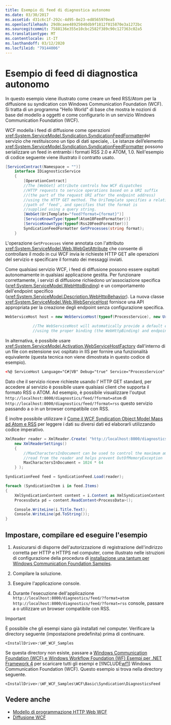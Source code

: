 ```yaml
---
title: Esempio di feed di diagnostica autonomo
ms.date: 03/30/2017
ms.assetid: d31c6c1f-292c-4d95-8e23-ed8565970ea5
ms.openlocfilehash: 29d8caee48925040db9f1812f015870e3a1272bc
ms.sourcegitcommit: 7588136e355e10cbc2582f389c90c127363c02a5
ms.translationtype: MT
ms.contentlocale: it-IT
ms.lasthandoff: 03/12/2020
ms.locfileid: "79144006"
---
```

# <a name="stand-alone-diagnostics-feed-sample"></a>Esempio di feed di diagnostica autonomo
In questo esempio viene illustrato come creare un feed RSS/Atom per la diffusione su syndication con Windows Communication Foundation (WCF). Si tratta di un programma "Hello World" di base che mostra le nozioni di base del modello a oggetti e come configurarlo in un servizio Windows Communication Foundation (WCF).  
  
 WCF modella i feed di diffusione come operazioni <xref:System.ServiceModel.Syndication.SyndicationFeedFormatter>del servizio che restituiscono un tipo di dati speciale, . Le istanze dell’elemento <xref:System.ServiceModel.Syndication.SyndicationFeedFormatter> possono serializzare un feed in entrambi i formati RSS 2.0 e ATOM, 1.0. Nell'esempio di codice seguente viene illustrato il contratto usato.  
  
```csharp  
[ServiceContract(Namespace = "")]  
    interface IDiagnosticsService  
    {  
        [OperationContract]  
        //The [WebGet] attribute controls how WCF dispatches  
        //HTTP requests to service operations based on a URI suffix  
        //(the part of the request URI after the endpoint address)  
        //using the HTTP GET method. The UriTemplate specifies a relative  
        //path of 'feed', and specifies that the format is  
        //supplied using a query string.
        [WebGet(UriTemplate="feed?format={format}")]  
        [ServiceKnownType(typeof(Atom10FeedFormatter))]  
        [ServiceKnownType(typeof(Rss20FeedFormatter))]  
        SyndicationFeedFormatter GetProcesses(string format);  
    }  
```  
  
 L'operazione `GetProcesses` viene annotata con l'attributo <xref:System.ServiceModel.Web.WebGetAttribute> che consente di controllare il modo in cui WCF invia le richieste HTTP GET alle operazioni del servizio e specificare il formato dei messaggi inviati.  
  
 Come qualsiasi servizio WCF, i feed di diffusione possono essere ospitati autonomamente in qualsiasi applicazione gestita. Per funzionare correttamente, i servizi di diffusione richiedono un'associazione specifica (<xref:System.ServiceModel.WebHttpBinding>) e un comportamento dell'endpoint specifico (<xref:System.ServiceModel.Description.WebHttpBehavior>). La nuova classe <xref:System.ServiceModel.Web.WebServiceHost> fornisce una API appropriata per la creazione degli endpoint senza configurazione specifica.  
  
```csharp  
WebServiceHost host = new WebServiceHost(typeof(ProcessService), new Uri("http://localhost:8000/diagnostics"));  
  
            //The WebServiceHost will automatically provide a default endpoint at the base address  
            //using the proper binding (the WebHttpBinding) and endpoint behavior (the WebHttpBehavior)  
```  
  
 In alternativa, è possibile usare <xref:System.ServiceModel.Activation.WebServiceHostFactory> dall'interno di un file con estensione svc ospitato in IIS per fornire una funzionalità equivalente (questa tecnica non viene dimostrata in questo codice di esempio).  
  
```xml
<%@ ServiceHost Language="C#|VB" Debug="true" Service="ProcessService" %>
```
  
 Dato che il servizio riceve richieste usando l’ HTTP GET standard, per accedere al servizio è possibile usare qualsiasi client che supporta il formato RSS o ATOM. Ad esempio, è possibile visualizzare l'output `http://localhost:8000/diagnostics/feed/?format=atom` di `http://localhost:8000/diagnostics/feed/?format=rss` questo servizio passando a o in un browser compatibile con RSS.
  
 È inoltre possibile utilizzare il [Come il WCF Syndication Object Model Maps ad Atom e RSS](../../../../docs/framework/wcf/feature-details/how-the-wcf-syndication-object-model-maps-to-atom-and-rss.md) per leggere i dati su diversi dati ed elaborarli utilizzando codice imperativo.  
  
```csharp
XmlReader reader = XmlReader.Create( "http://localhost:8000/diagnostics/feed/?format=rss",
    new XmlReaderSettings()
    {
        //MaxCharactersInDocument can be used to control the maximum amount of data
        //read from the reader and helps prevent OutOfMemoryException
        MaxCharactersInDocument = 1024 * 64
    } );

SyndicationFeed feed = SyndicationFeed.Load(reader);

foreach (SyndicationItem i in feed.Items)
{
    XmlSyndicationContent content = i.Content as XmlSyndicationContent;
    ProcessData pd = content.ReadContent<ProcessData>();

    Console.WriteLine(i.Title.Text);
    Console.WriteLine(pd.ToString());
}
```
  
## <a name="set-up-build-and-run-the-sample"></a>Impostare, compilare ed eseguire l'esempio
  
1. Assicurarsi di disporre dell'autorizzazione di registrazione dell'indirizzo corretta per HTTP e HTTPS nel computer, come illustrato nelle istruzioni di configurazione della procedura di [installazione una tantum per Windows Communication Foundation Samples](one-time-setup-procedure-for-the-wcf-samples.md).

2. Compilare la soluzione.

3. Eseguire l'applicazione console.

4. Durante l'esecuzione dell'applicazione `http://localhost:8000/diagnostics/feed/?format=atom` `http://localhost:8000/diagnostics/feed/?format=rss` console, passare a o utilizzare un browser compatibile con RSS.

> [!IMPORTANT]
> È possibile che gli esempi siano già installati nel computer. Verificare la directory seguente (impostazione predefinita) prima di continuare.
>
> `<InstallDrive>:\WF_WCF_Samples`
>
> Se questa directory non esiste, passare a [Windows Communication Foundation (WCF) e Windows Workflow Foundation (WF) Esempi per .NET Framework 4](https://www.microsoft.com/download/details.aspx?id=21459) per scaricare tutti gli esempi e [!INCLUDE[wf1](../../../../includes/wf1-md.md)] Windows Communication Foundation (WCF). Questo esempio si trova nella directory seguente.
>
> `<InstallDrive>:\WF_WCF_Samples\WCF\Basic\Syndication\DiagnosticsFeed`

## <a name="see-also"></a>Vedere anche

- [Modello di programmazione HTTP Web WCF](../feature-details/wcf-web-http-programming-model.md)
- [Diffusione WCF](../feature-details/wcf-syndication.md)
